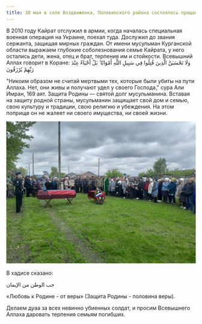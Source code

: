 ```yaml
---
title: 30 мая в селе Воздвиженка, Половинского района состоялось прощание с нашим братом Копеевым Кайратом Темерхановичем.
---
```


В 2010 году Кайрат отслужил в армии, когда началась специальная военная операция на Украине, поехал туда. Дослужил до звания 
сержанта, защищая мирных граждан.
От имени мусульман Курганской области выражаем глубокие соболезнования семье Кайрата, у него остались дети, жена, отец и брат, 
терпения им и стойкости.
Всевышний Аллах говорит в Коране:
وَلَا تَحْسَبَنَّ الَّذِينَ قُتِلُوا فِي 
سَبِيلِ اللَّهِ أَمْوَاتًا ۚ بَلْ أَحْيَاءٌ عِنْدَ رَبِّهِمْ يُرْزَقُونَ

"Никоим образом не считай мертвыми тех, которые были убиты на пути Аллаха. Нет, они живы и получают удел у своего Господа," 
сура Али Имран, 169 аят.
Защита Родины — святой долг мусульманина. 
Вставая на защиту родной страны, мусульманин защищает свой дом и семью, свою культуру и традиции, свою религию и убеждения. 
На этом поприще он не жалеет ни своего имущества, ни своей жизни.

![Копеев](./Копеев.jpg)

В хадисе сказано:


حب الوطن من الإيمان


«Любовь к Родине - от веры» (Защита Родины - половина веры).

Делаем дуаа за всех невинно убиенных солдат, и просим Всевышнего Аллаха даровать терпения семьям погибших.

